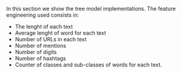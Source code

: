 In this section we show the tree model implementations. The feature engineering used consists in: 

* The lenght of each text
* Average lenght of word for each text
* Number of URLs in each text
* Number of mentions
* Number of digits
* Number of hashtags
* Counter of classes and sub-classes of words for each text. 
